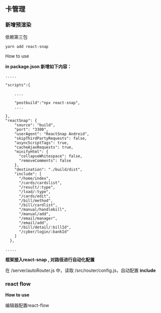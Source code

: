 ## 卡管理

### 新增预渲染
依赖第三包
```
yarn add react-snap
```
How to use

**in package.json 新增如下内容：**
```
.....

"scripts":{

    ....

    "postbuild":"npx react-snap",
    ....

},
"reactSnap": {
    "source": "build",
    "port": "3300",
    "userAgent": "ReactSnap Android",
    "skipThirdPartyRequests": false,
    "asyncScriptTags": true,
    "cacheAjaxRequests": true,
    "minifyHtml": {
      "collapseWhitespace": false,
      "removeComments": false
    },
    "destination": "./build/dist",
    "include": [
      "/home/index",
      "/cards/cardslist",
      "/result/:type",
      "/load/:type",
      "/cards/edit",
      "/bill/method",
      "/bill/cardlist",
      "/manual/handlebill",
      "/manual/add",
      "/email/manager",
      "/email/add",
      "/bill/detail/:billId",
      "/cyber/login/:bankId"
    ]
  },
  
.....

```

**框架接入react-snap , 对路径进行自动化配置**

在 /server/autoRouter.js 中，读取 /src/router/config.js，自动配置 **include**


### react flow

**How to use**

编辑器配置react-flow
